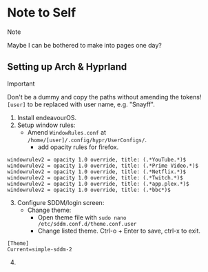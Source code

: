 # Note to Self

> [!NOTE]
> Maybe I can be bothered to make into pages one day?

## Setting up Arch & Hyprland
> [!IMPORTANT]
> Don't be a dummy and copy the paths without amending the tokens! \
> `[user]` to be replaced with user name, e.g. "Snayff".

1. Install endeavourOS.
2. Setup window rules:
    - Amend `WindowRules.conf` at `/home/[user]/.config/hypr/UserConfigs/`.
       - add opacity rules for firefox.
```
windowrulev2 = opacity 1.0 override, title: (.*YouTube.*)$
windowrulev2 = opacity 1.0 override, title: (.*Prime Video.*)$
windowrulev2 = opacity 1.0 override, title: (.*Netflix.*)$
windowrulev2 = opacity 1.0 override, title: (.*Twitch.*)$
windowrulev2 = opacity 1.0 override, title: (.*app.plex.*)$
windowrulev2 = opacity 1.0 override, title: (.*bbc*)$
```
3. Configure SDDM/login screen:
   - Change theme:
     - Open theme file with `sudo nano /etc/sddm.conf.d/theme.conf.user`
     - Change listed theme. Ctrl-o + Enter to save, ctrl-x to exit.
```
[Theme]
Current=simple-sddm-2
```
4. 
